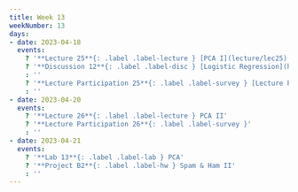 ```yaml
---
title: Week 13
weekNumber: 13
days:
- date: 2023-04-18
  events:
    ? '**Lecture 25**{: .label .label-lecture } [PCA I](lecture/lec25)'
    ? '**Discussion 12**{: .label .label-disc } [Logistic Regression](https://drive.google.com/file/d/1VQ4R-jgvzWOmoQYScBnoR-DbpXlVIHFz/view?usp=sharing)' 
    : ''
    ? '**Lecture Participation 25**{: .label .label-survey } [Lecture Participation](https://app.sli.do/event/byycxcVGbDTdBNZLxFqSDB/embed/polls/c957d4a6-de32-4311-bdb2-321fb6adc73b)'
    : ''
- date: 2023-04-20
  events:
    ? '**Lecture 26**{: .label .label-lecture } PCA II'
    ? '**Lecture Participation 26**{: .label .label-survey }'
    : ''
- date: 2023-04-21
  events:
    ? '**Lab 13**{: .label .label-lab } PCA'
    ? '**Project B2**{: .label .label-hw } Spam & Ham II'
    : ''
---
```

